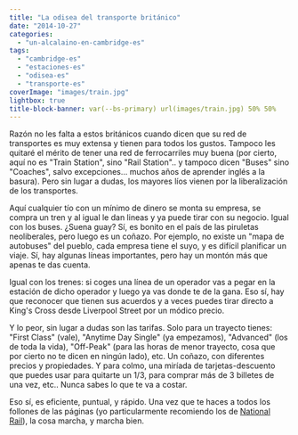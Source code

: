 ```yaml
---
title: "La odisea del transporte británico"
date: "2014-10-27"
categories: 
  - "un-alcalaino-en-cambridge-es"
tags: 
  - "cambridge-es"
  - "estaciones-es"
  - "odisea-es"
  - "transporte-es"
coverImage: "images/train.jpg"
lightbox: true
title-block-banner: var(--bs-primary) url(images/train.jpg) 50% 50% 
---
```


Razón no les falta a estos británicos cuando dicen que su red de transportes es muy extensa y tienen para todos los gustos. Tampoco les quitaré el mérito de tener una red de ferrocarriles muy buena (por cierto, aquí no es "Train Station", sino "Rail Station".. y tampoco dicen "Buses" sino "Coaches", salvo excepciones... muchos años de aprender inglés a la basura). Pero sin lugar a dudas, los mayores líos vienen por la liberalización de los transportes.

Aquí cualquier tío con un mínimo de dinero se monta su empresa, se compra un tren y al igual le dan lineas y ya puede tirar con su negocio. Igual con los buses. ¿Suena guay? Sí, es bonito en el país de las piruletas neoliberales, pero luego es un coñazo. Por ejemplo, no existe un "mapa de autobuses" del pueblo, cada empresa tiene el suyo, y es difícil planificar un viaje. Sí, hay algunas líneas importantes, pero hay un montón más que apenas te das cuenta.

Igual con los trenes: si coges una línea de un operador vas a pegar en la estación de dicho operador y luego ya vas donde te de la gana. Eso sí, hay que reconocer que tienen sus acuerdos y a veces puedes tirar directo a King's Cross desde Liverpool Street por un módico precio.

Y lo peor, sin lugar a dudas son las tarifas. Solo para un trayecto tienes: "First Class" (vale), "Anytime Day Single" (ya empezamos), "Advanced" (los de toda la vida), "Off-Peak" (para las horas de menor trayecto, cosa que por cierto no te dicen en ningún lado), etc. Un coñazo, con diferentes precios y propiedades. Y para colmo, una miríada de tarjetas-descuento que puedes usar para quitarte un 1/3, para comprar más de 3 billetes de una vez, etc.. Nunca sabes lo que te va a costar.

Eso sí, es eficiente, puntual, y rápido. Una vez que te haces a todos los follones de las páginas (yo particularmente recomiendo los de [National Rail](http://nationalrail.co.uk "National Rail")), la cosa marcha, y marcha bien.
